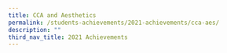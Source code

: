 ```yaml
---
title: CCA and Aesthetics
permalink: /students-achievements/2021-achievements/cca-aes/
description: ""
third_nav_title: 2021 Achievements
---
```


